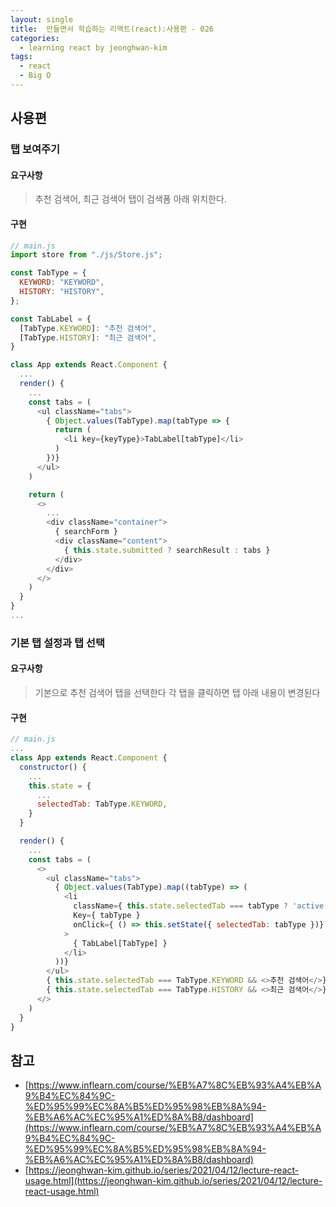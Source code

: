 ```yaml
---
layout: single
title:  만들면서 학습하는 리액트(react):사용편 - 026
categories: 
  - learning react by jeonghwan-kim
tags: 
  - react
  - Big O
---
```


## 사용편

### 탭 보여주기

#### 요구사항

> 추천 검색어, 최근 검색어 탭이 검색폼 아래 위치한다.

#### 구현

```javascript
// main.js
import store from "./js/Store.js";

const TabType = {
  KEYWORD: "KEYWORD",
  HISTORY: "HISTORY",
};

const TabLabel = {
  [TabType.KEYWORD]: "추천 검색어",
  [TabType.HISTORY]: "최근 검색어",
}

class App extends React.Component {
  ...
  render() {
    ...
    const tabs = (
      <ul className="tabs">
        { Object.values(TabType).map(tabType => {
          return (
            <li key={keyType}>TabLabel[tabType]</li>
          )
        })}
      </ul>
    )

    return (
      <>
        ...
        <div className="container">
          { searchForm }
          <div className="content">
            { this.state.submitted ? searchResult : tabs }
          </div>
        </div>
      </>
    )
  }
}
...
```

### 기본 탭 설정과 탭 선택

#### 요구사항

> 기본으로 추천 검색어 탭을 선택한다
> 각 탭을 클릭하면 탭 아래 내용이 변경된다

#### 구현

```javascript
// main.js
...
class App extends React.Component {
  constructor() {
    ...
    this.state = {
      ...
      selectedTab: TabType.KEYWORD,
    }
  }

  render() {
    ...
    const tabs = (
      <>
        <ul className="tabs">
          { Object.values(TabType).map((tabType) => (
            <li
              className={ this.state.selectedTab === tabType ? 'active' : ''}
              Key={ tabType }
              onClick={ () => this.setState({ selectedTab: tabType })}
            >
              { TabLabel[TabType] }
            </li>
          ))}
        </ul>
        { this.state.selectedTab === TabType.KEYWORD && <>추천 검색어</>}
        { this.state.selectedTab === TabType.HISTORY && <>최근 검색어</>}
      </>
    )
  }
}
```

## 참고
- [https://www.inflearn.com/course/%EB%A7%8C%EB%93%A4%EB%A9%B4%EC%84%9C-%ED%95%99%EC%8A%B5%ED%95%98%EB%8A%94-%EB%A6%AC%EC%95%A1%ED%8A%B8/dashboard](https://www.inflearn.com/course/%EB%A7%8C%EB%93%A4%EB%A9%B4%EC%84%9C-%ED%95%99%EC%8A%B5%ED%95%98%EB%8A%94-%EB%A6%AC%EC%95%A1%ED%8A%B8/dashboard)
- [https://jeonghwan-kim.github.io/series/2021/04/12/lecture-react-usage.html](https://jeonghwan-kim.github.io/series/2021/04/12/lecture-react-usage.html)